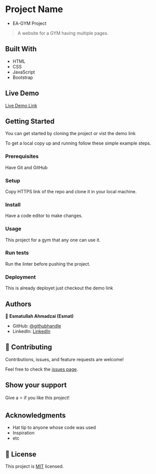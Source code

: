 
# Project Name
- EA-GYM Project

> A website for a GYM having multiple pages.


## Built With

- HTML
- CSS
- JavaScript
- Bootstrap

## Live Demo

[Live Demo Link](https://eaesmat.github.io/capstone-01/)


## Getting Started

You can get started by cloning the project or vist the demo link

To get a local copy up and running follow these simple example steps.

### Prerequisites
Have Git and GitHub
### Setup
Copy HTTPS link of the repo and clone it in your local machine.
### Install
Have a code editor to make changes.
### Usage
This project for a gym that any one can use it.
### Run tests
Run the linter before pushing the project.
### Deployment
This is already deployet just checkout the demo link


## Authors

👤 **Esmatullah Ahmadzai (Esmat)**

- GitHub: [@githubhandle](https://github.com/eaesmat)
- LinkedIn: [LinkedIn](https://www.linkedin.com/in/esmatullah-ahmadzai-56bb9423b/)


## 🤝 Contributing

Contributions, issues, and feature requests are welcome!

Feel free to check the [issues page](https://eaesmat.github.io/capstone-01/).

## Show your support

Give a ⭐️ if you like this project!

## Acknowledgments

- Hat tip to anyone whose code was used
- Inspiration
- etc

## 📝 License

This project is [MIT](./MIT.md) licensed.
